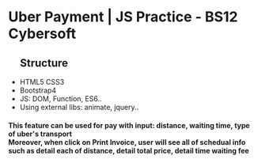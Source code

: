 <h1>Uber Payment | JS Practice - BS12 Cybersoft</h1>
<ul><h2>Structure</h2>
   <li>HTML5 CSS3</li>
   <li>Bootstrap4</li>
   <li>JS: DOM, Function, ES6..</li>
   <li>Using external libs: animate, jquery..</li>
</ul>
<h4>This feature can be used for pay with input: distance, waiting time, type of uber's transport <br>
Moreover, when click on Print Invoice, user will see all of schedual info such as detail each of distance, detail total price, detail time waiting fee</h4>

